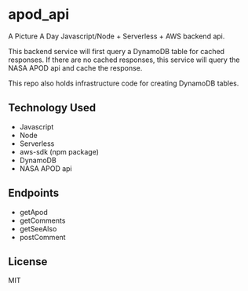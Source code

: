 # apod_api

A Picture A Day Javascript/Node + Serverless  + AWS backend api. 

This backend service will first query a DynamoDB table for cached responses.
If there are no cached responses, this service will query the NASA APOD api and cache the response.

This repo also holds infrastructure code for creating DynamoDB tables.

## Technology Used

- Javascript
- Node
- Serverless
- aws-sdk (npm package)
- DynamoDB
- NASA APOD api

## Endpoints

- getApod
- getComments
- getSeeAlso
- postComment

## License

MIT
